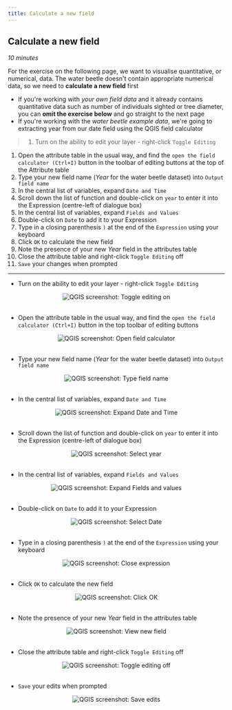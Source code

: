 ```yaml
---
title: Calculate a new field
---
```


## Calculate a new field
*10 minutes*

For the exercise on the following page, we want to visualise quantitative, or numerical, data.  The water beetle doesn't contain appropriate numerical data, so we need to **calculate a new field** first

- If you're working with *your own field data* and it already contains quantitative data such as number of individuals sighted or tree diameter, you can **omit the exercise below** and go straight to the next page
- If you're working with the *water beetle example data*, we're going to extracting year from our date field using the QGIS field calculator

> 1. Turn on the ability to edit your layer - right-click `Toggle Editing`
1. Open the attribute table in the usual way, and find the `open the field calculator (Ctrl+I)` button in the toolbar of editing buttons at the top of the Attribute table
2. Type your new field name (*Year* for the water beetle dataset) into `Output field name`
3. In the central list of variables, expand `Date and Time`
4. Scroll down the list of function and double-click on `year` to enter it into the Expression (centre-left of dialogue box)
5. In the central list of variables, expand `Fields and Values`
6. Double-click on `Date` to add it to your Expression
7. Type in a closing parenthesis `)` at the end of the `Expression` using your keyboard
8. Click `OK` to calculate the new field
9.  Note the presence of your new *Year* field in the attributes table
10. Close the attribute table and right-click `Toggle Editing` off
11. `Save` your changes when prompted

---

- Turn on the ability to edit your layer - right-click `Toggle Editing`

<center><img src="{{site.baseurl}}/img/qgis-calc-field-025.png" alt="QGIS screenshot: Toggle editing on"></center>

<br>

- Open the attribute table in the usual way, and find the `open the field calculator (Ctrl+I)` button in the top toolbar of editing buttons

<center><img src="{{site.baseurl}}/img/qgis-calc-field-047.png" alt="QGIS screenshot: Open field calculator"></center>
<br>

- Type your new field name (*Year* for the water beetle dataset) into `Output field name`

<center><img src="{{site.baseurl}}/img/qgis-calc-field-057.png" alt="QGIS screenshot: Type field name"></center>
<br>

- In the central list of variables, expand `Date and Time`

<center><img src="{{site.baseurl}}/img/qgis-calc-field-064.png" alt="QGIS screenshot: Expand Date and Time"></center>

<br>

- Scroll down the list of function and double-click on `year` to enter it into the Expression (centre-left of dialogue box)

<center><img src="{{site.baseurl}}/img/qgis-calc-field-070.png" alt="QGIS screenshot: Select year"></center>
<br>

- In the central list of variables, expand `Fields and Values`

<center><img src="{{site.baseurl}}/img/qgis-calc-field-074.png" alt="QGIS screenshot: Expand Fields and values"></center>
<br>

- Double-click on `Date` to add it to your Expression

<center><img src="{{site.baseurl}}/img/qgis-calc-field-078.png" alt="QGIS screenshot: Select Date"></center>
<br>

- Type in a closing parenthesis `)` at the end of the `Expression` using your keyboard

<center><img src="{{site.baseurl}}/img/qgis-calc-field-084.png" alt="QGIS screenshot: Close expression"></center>
<br>

- Click `OK` to calculate the new field

<center><img src="{{site.baseurl}}/img/qgis-calc-field-091.png" alt="QGIS screenshot: Click OK"></center>
<br>

- Note the presence of your new *Year* field in the attributes table

<center><img src="{{site.baseurl}}/img/qgis-calc-field-100.png" alt="QGIS screenshot: View new field"></center>
<br>

- Close the attribute table and right-click `Toggle Editing` off

<center><img src="{{site.baseurl}}/img/qgis-calc-field-111.png" alt="QGIS screenshot: Toggle editing off"></center>
<br>

- `Save` your edits when prompted
 
<center><img src="{{site.baseurl}}/img/qgis-calc-field-116.png" alt="QGIS screenshot: Save edits"></center>

<br>
